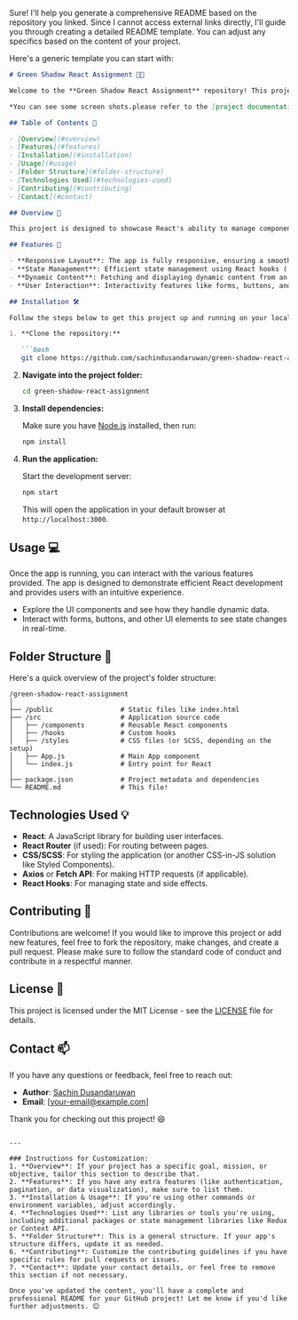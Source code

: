 Sure! I'll help you generate a comprehensive README based on the repository you linked. Since I cannot access external links directly, I'll guide you through creating a detailed README template. You can adjust any specifics based on the content of your project.

Here's a generic template you can start with:

```markdown
# Green Shadow React Assignment 🌱✨

Welcome to the **Green Shadow React Assignment** repository! This project is built using **React.js** and showcases the implementation of a task related to front-end development, demonstrating proficiency in React concepts and best practices. The goal of this assignment is to provide a clean and responsive user interface, while utilizing React features like state management, components, and hooks.

*You can see some screen shots.please refer to the [project documentation](https://docs.google.com/document/d/1ECU-0M-ow_LHl-OAf0ZjybUqkMut28vc_WZtXSj7Tjk/edit?tab=t.0).

## Table of Contents 📑

- [Overview](#overview)
- [Features](#features)
- [Installation](#installation)
- [Usage](#usage)
- [Folder Structure](#folder-structure)
- [Technologies Used](#technologies-used)
- [Contributing](#contributing)
- [Contact](#contact)

## Overview 📝

This project is designed to showcase React's ability to manage components, state, and handle user interactions in an organized manner. It includes various features that are commonly needed in modern web applications, such as dynamic content updates, event handling, and responsive design.

## Features 🚀

- **Responsive Layout**: The app is fully responsive, ensuring a smooth experience across devices.
- **State Management**: Efficient state management using React hooks (`useState`, `useEffect`).
- **Dynamic Content**: Fetching and displaying dynamic content from an API or mock data.
- **User Interaction**: Interactivity features like forms, buttons, and inputs to enhance the user experience.

## Installation 🛠️

Follow the steps below to get this project up and running on your local machine.

1. **Clone the repository:**

   ```bash
   git clone https://github.com/sachindusandaruwan/green-shadow-react-assignment.git
   ```

2. **Navigate into the project folder:**

   ```bash
   cd green-shadow-react-assignment
   ```

3. **Install dependencies:**

   Make sure you have [Node.js](https://nodejs.org/) installed, then run:

   ```bash
   npm install
   ```

4. **Run the application:**

   Start the development server:

   ```bash
   npm start
   ```

   This will open the application in your default browser at `http://localhost:3000`.

## Usage 💻

Once the app is running, you can interact with the various features provided. The app is designed to demonstrate efficient React development and provides users with an intuitive experience.

- Explore the UI components and see how they handle dynamic data.
- Interact with forms, buttons, and other UI elements to see state changes in real-time.

## Folder Structure 📂

Here's a quick overview of the project's folder structure:

```
/green-shadow-react-assignment
│
├── /public                 # Static files like index.html
├── /src                    # Application source code
│   ├── /components         # Reusable React components
│   ├── /hooks              # Custom hooks
│   ├── /styles             # CSS files (or SCSS, depending on the setup)
│   ├── App.js              # Main App component
│   └── index.js            # Entry point for React
│
├── package.json            # Project metadata and dependencies
└── README.md               # This file!
```

## Technologies Used 💡

- **React**: A JavaScript library for building user interfaces.
- **React Router** (if used): For routing between pages.
- **CSS/SCSS**: For styling the application (or another CSS-in-JS solution like Styled Components).
- **Axios** or **Fetch API**: For making HTTP requests (if applicable).
- **React Hooks**: For managing state and side effects.

## Contributing 🤝

Contributions are welcome! If you would like to improve this project or add new features, feel free to fork the repository, make changes, and create a pull request. Please make sure to follow the standard code of conduct and contribute in a respectful manner.

## License 📜

This project is licensed under the MIT License - see the [LICENSE](LICENSE) file for details.

## Contact 📫

If you have any questions or feedback, feel free to reach out:

- **Author**: [Sachin Dusandaruwan](https://github.com/sachindusandaruwan)
- **Email**: [your-email@example.com]

Thank you for checking out this project! 😄
```

---

### Instructions for Customization:
1. **Overview**: If your project has a specific goal, mission, or objective, tailor this section to describe that.
2. **Features**: If you have any extra features (like authentication, pagination, or data visualization), make sure to list them.
3. **Installation & Usage**: If you're using other commands or environment variables, adjust accordingly.
4. **Technologies Used**: List any libraries or tools you're using, including additional packages or state management libraries like Redux or Context API.
5. **Folder Structure**: This is a general structure. If your app's structure differs, update it as needed.
6. **Contributing**: Customize the contributing guidelines if you have specific rules for pull requests or issues.
7. **Contact**: Update your contact details, or feel free to remove this section if not necessary.

Once you've updated the content, you'll have a complete and professional README for your GitHub project! Let me know if you'd like further adjustments. 😊
